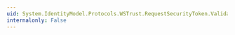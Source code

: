 ```yaml
---
uid: System.IdentityModel.Protocols.WSTrust.RequestSecurityToken.ValidateTarget
internalonly: False
---
```

